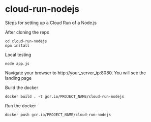 # cloud-run-nodejs
Steps for setting up a Cloud Run of a Node.js

After cloning the repo

```
cd cloud-run-nodejs
npm install
```

Local testing
```
node app.js
```
Navigate your browser to http://your_server_ip:8080. You will see the landing page

Build the docker
```
docker build . -t gcr.io/PROJECT_NAME/cloud-run-nodejs
```

Run the docker
```
docker push gcr.io/PROJECT_NAME/cloud-run-nodejs
```
